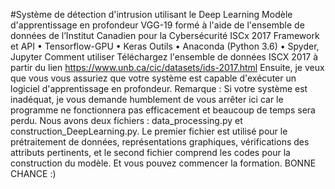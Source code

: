 #Système de détection d'intrusion utilisant le Deep Learning
Modèle d'apprentissage en profondeur VGG-19 formé à l'aide de l'ensemble de données de l’Institut Canadien pour la Cybersécurité ISCx 2017
Framework et API
•	Tensorflow-GPU
•	Keras
Outils
•	Anaconda (Python 3.6)
•	Spyder, Jupyter 
Comment utiliser
Téléchargez l'ensemble de données ISCX 2017 à partir du lien
https://www.unb.ca/cic/datasets/ids-2017.html
Ensuite, je veux que vous vous assuriez que votre système est capable d'exécuter un logiciel d'apprentissage en profondeur. 
Remarque : Si votre système est inadéquat, je vous demande humblement de vous arrêter ici car le programme ne fonctionnera pas efficacement et beaucoup de temps sera perdu.
Nous avons deux fichiers : data_processing.py et construction_DeepLearning.py. Le premier fichier est utilisé pour le prétraitement de données, représentations graphiques, vérifications des attributs pertinents, et le second fichier comprend les codes pour la construction du modèle.
Et vous pouvez commencer la formation.
BONNE CHANCE :)
